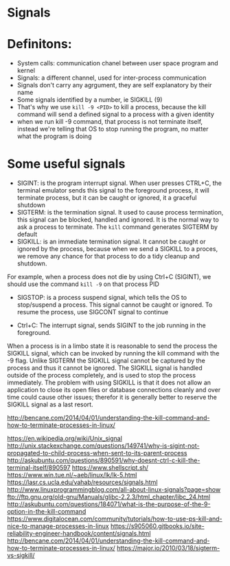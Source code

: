 # Signals 

# Definitons:

- System calls: communication chanel between user space program and kernel
- Signals: a different channel, used for inter-process communication
- Signals don't carry any agrgument, they are self explanatory by their name
- Some signals identified by a number, ie SIGKILL (9)
- That's why we use `kill -9 <PID>` to kill a process, because the kill command will send a defined signal to a process with a given identity <PID>
- when we run kill -9 <PID> command, that process is not terminate itself, instead we're telling that OS to stop running the program, no matter what the program is doing

# Some useful signals

- SIGINT: is the program interrupt signal. When user presses CTRL+C, the terminal emulator sends this signal to the foreground process, it will terminate process, but it can be caught or ignored, it a graceful shutdown
- SIGTERM: is the termination signal. It used to cause process termination, this signal can be blocked, handled and ignored. It is the normal way to ask a process to terminate. The `kill` command generates SIGTERM by default
- SIGKILL: is an immediate termination signal. It cannot be caught or ignored by the process, because when we send a SIGKILL to a proces, we remove any chance for that process to do a tidy cleanup and shutdown. 

For example, when a process does not die by using Ctrl+C (SIGINT), we should use the command `kill -9` on that process PID

- SIGSTOP: is a process suspend signal, which tells the OS to stop/suspend a process. This signal cannot be caught or ignored. To resume the process, use SIGCONT signal to continue 

- Ctrl+C: The interrupt signal, sends SIGINT to the job running in the foreground.

When a process is in a limbo state it is reasonable to send the process the SIGKILL signal, which can be invoked by running the kill command with the -9 flag. Unlike SIGTERM the SIGKILL signal cannot be captured by the process and thus it cannot be ignored. The SIGKILL signal is handled outside of the process completely, and is used to stop the process immediately. The problem with using SIGKILL is that it does not allow an application to close its open files or database connections cleanly and over time could cause other issues; therefor it is generally better to reserve the SIGKILL signal as a last resort.

http://bencane.com/2014/04/01/understanding-the-kill-command-and-how-to-terminate-processes-in-linux/

https://en.wikipedia.org/wiki/Unix_signal
http://unix.stackexchange.com/questions/149741/why-is-sigint-not-propagated-to-child-process-when-sent-to-its-parent-process
http://askubuntu.com/questions/890591/why-doesnt-ctrl-c-kill-the-terminal-itself/890597
https://www.shellscript.sh/
https://www.win.tue.nl/~aeb/linux/lk/lk-5.html
https://lasr.cs.ucla.edu/vahab/resources/signals.html
http://www.linuxprogrammingblog.com/all-about-linux-signals?page=show
ftp://ftp.gnu.org/old-gnu/Manuals/glibc-2.2.3/html_chapter/libc_24.html
http://askubuntu.com/questions/184071/what-is-the-purpose-of-the-9-option-in-the-kill-command
https://www.digitalocean.com/community/tutorials/how-to-use-ps-kill-and-nice-to-manage-processes-in-linux
https://s905060.gitbooks.io/site-reliability-engineer-handbook/content/signals.html
http://bencane.com/2014/04/01/understanding-the-kill-command-and-how-to-terminate-processes-in-linux/
https://major.io/2010/03/18/sigterm-vs-sigkill/

